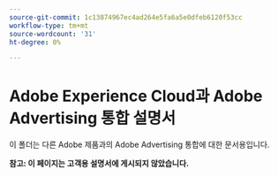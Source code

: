 ```yaml
---
source-git-commit: 1c13874967ec4ad264e5fa6a5e0dfeb6120f53cc
workflow-type: tm+mt
source-wordcount: '31'
ht-degree: 0%

---
```

# Adobe Experience Cloud과 Adobe Advertising 통합 설명서

이 폴더는 다른 Adobe 제품과의 Adobe Advertising 통합에 대한 문서용입니다.

**참고: 이 페이지는 고객용 설명서에 게시되지 않았습니다.**
